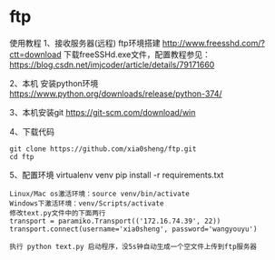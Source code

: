 # ftp
使用教程
1、接收服务器(远程) ftp环境搭建
    http://www.freesshd.com/?ctt=download 
    下载freeSSHd.exe文件，配置教程参见：https://blog.csdn.net/imjcoder/article/details/79171660
    
2、本机 安装python环境
    https://www.python.org/downloads/release/python-374/
    
3、本机安装git
    https://git-scm.com/download/win
    
4、下载代码


    git clone https://github.com/xia0sheng/ftp.git
    cd ftp
    
    
5、配置环境
    virtualenv venv
    pip install -r requirements.txt
    
    Linux/Mac os激活环境：source venv/bin/activate 
    Windows下激活环境：venv/Scripts/activate
    修改text.py文件中的下面两行
    transport = paramiko.Transport(('172.16.74.39', 22))
    transport.connect(username='xia0sheng', password='wangyouyu')
    
    执行 python text.py 启动程序，没5s钟自动生成一个空文件上传到ftp服务器
    